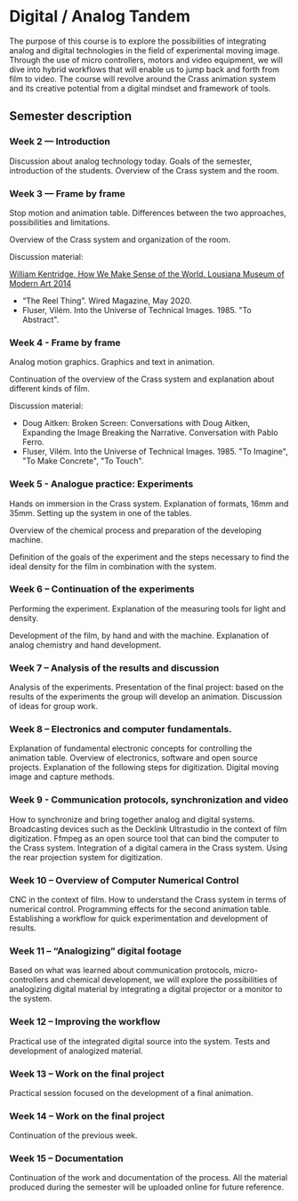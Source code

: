# Digital / Analog Tandem

The purpose of this course is to explore the possibilities of integrating analog and digital technologies in the field of experimental moving image. Through the use of micro controllers, motors and video equipment, we will dive into hybrid workflows that will enable us to jump back and forth from film to video. The course will revolve around the Crass animation system and its creative potential from a digital mindset and framework of tools. 


## Semester description


### Week 2 — Introduction

Discussion about analog technology today. Goals of the semester, introduction of the students. Overview of the Crass system and the room.

### Week 3 — Frame by frame

Stop motion and animation table. Differences between the two approaches, possibilities and limitations.

Overview of the Crass system and organization of the room.

Discussion material:

[William Kentridge, How We Make Sense of the World. Lousiana Museum of Modern Art 2014](https://www.youtube.com/watch?v=G11wOmxoJ6U)


* “The Reel Thing”. Wired Magazine, May 2020.
* Fluser, Vilém. Into the Universe of Technical Images. 1985. "To Abstract".


### Week 4 - Frame by frame

Analog motion graphics. Graphics and text in animation.

Continuation of the overview of the Crass system and explanation about different kinds of film.

Discussion material: 

* Doug Aitken: Broken Screen: Conversations with Doug Aitken, Expanding the Image Breaking the Narrative. Conversation with Pablo Ferro.
* Fluser, Vilém. Into the Universe of Technical Images. 1985. "To Imagine", "To Make Concrete", "To Touch".

### Week 5 - Analogue practice: Experiments

Hands on immersion in the Crass system. Explanation of formats, 16mm and 35mm. 
Setting up the system in one of the tables. 

Overview of the chemical process and preparation of the developing machine.

Definition of the goals of the experiment and the steps necessary to find the ideal density for the film in combination with the system.

### Week 6 – Continuation of the experiments

Performing the experiment. Explanation of the measuring tools for light and density.

Development of the film, by hand and with the machine. Explanation of analog chemistry and hand development. 

### Week 7 – Analysis of the results and discussion

Analysis of the experiments. Presentation of the final project: based on the results of the experiments the group will develop an animation. Discussion of ideas for group work.

### Week 8 – Electronics and computer fundamentals.

Explanation of fundamental electronic concepts for controlling the animation table. Overview of electronics, software and open source projects. Explanation of the following steps for digitization. Digital moving image and capture methods.

### Week 9 -  Communication protocols, synchronization and video

How to synchronize and bring together analog and digital systems. Broadcasting devices such as the Decklink Ultrastudio in the context of film digitization. Ffmpeg as an open source tool that can bind the computer to the Crass system. Integration of a digital camera in the Crass system. Using the rear projection system for digitization.


### Week 10 – Overview of Computer Numerical Control

CNC in the context of film. How to understand the Crass system in terms of numerical control. Programming effects for the second animation table. Establishing a workflow for quick experimentation and development of results.


### Week 11 – “Analogizing” digital footage

Based on what was learned about communication protocols, micro-controllers and chemical development, we will explore the possibilities of analogizing digital material by integrating a digital projector or a monitor to the system. 

### Week 12 – Improving the workflow

Practical use of the integrated digital source into the system. Tests and development of analogized material.

### Week 13 – Work on the final project

Practical session focused on the development of a final animation.

### Week 14 – Work on the final project

Continuation of the previous week.

### Week 15 – Documentation

Continuation of the work and documentation of the process. All the material produced during the semester will be uploaded online for future reference.
